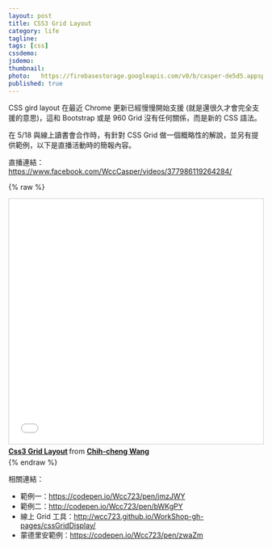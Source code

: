```yaml
---
layout: post
title: CSS3 Grid Layout
category: life
tagline:
tags: [css]
cssdemo:
jsdemo:
thumbnail: 
photo:   https://firebasestorage.googleapis.com/v0/b/casper-de5d5.appspot.com/o/images%2Fblog%2Fcss_grid.001.png?alt=media&token=32d09c60-25c4-4f8b-b510-f1c49f68798e 
published: true
---
```


CSS gird layout 在最近 Chrome 更新已經慢慢開始支援 (就是還很久才會完全支援的意思)，這和 Bootstrap 或是 960 Grid 沒有任何關係，而是新的 CSS 語法。
<!-- more -->

在 5/18 與線上讀書會合作時，有針對 CSS Grid 做一個概略性的解說，並另有提供範例，以下是直播活動時的簡報內容。

直播連結：https://www.facebook.com/WccCasper/videos/377986119264284/

{% raw %}
<iframe src="//www.slideshare.net/slideshow/embed_code/key/dAyYOkd6b5LLYc" width="595" height="485" frameborder="0" marginwidth="0" marginheight="0" scrolling="no" style="border:1px solid #CCC; border-width:1px; margin-bottom:5px; max-width: 100%;" allowfullscreen> </iframe> <div style="margin-bottom:5px"> <strong> <a href="//www.slideshare.net/chihchengwang3/css3-grid-layout" title="Css3 Grid Layout" target="_blank">Css3 Grid Layout</a> </strong> from <strong><a target="_blank" href="https://www.slideshare.net/chihchengwang3">Chih-cheng Wang</a></strong> </div>
{% endraw %}

相關連結：

- 範例一：https://codepen.io/Wcc723/pen/jmzJWY 
- 範例二：http://codepen.io/Wcc723/pen/bWKgPY
- 線上 Grid 工具：http://wcc723.github.io/WorkShop-gh-pages/cssGridDisplay/
- 蒙德里安範例：https://codepen.io/Wcc723/pen/zwaZm
